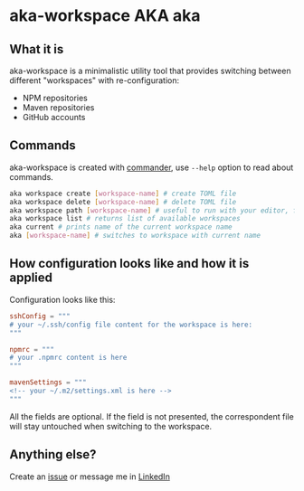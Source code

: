# aka-workspace AKA aka

## What it is

aka-workspace is a minimalistic utility tool that provides switching between different "workspaces" with re-configuration:

- NPM repositories
- Maven repositories
- GitHub accounts

## Commands

aka-workspace is created with [commander](https://www.npmjs.com/package/commander), use `--help` option to read about commands.

```sh
aka workspace create [workspace-name] # create TOML file
aka workspace delete [workspace-name] # delete TOML file
aka workspace path [workspace-name] # useful to run with your editor, for example: nano $(aka workspace path some-name)
aka workspace list # returns list of available workspaces
aka current # prints name of the current workspace name
aka [workspace-name] # switches to workspace with current name
```

## How configuration looks like and how it is applied

Configuration looks like this:

```toml
sshConfig = """
# your ~/.ssh/config file content for the workspace is here:
"""

npmrc = """
# your .npmrc content is here
"""

mavenSettings = """
<!-- your ~/.m2/settings.xml is here -->
"""
```

All the fields are optional. If the field is not presented, the correspondent file will stay untouched when switching to the workspace.

## Anything else?

Create an [issue](https://github.com/akondratsky/aka/issues) or message me in [LinkedIn](https://www.linkedin.com/in/aleksandr-kondratskii/)
